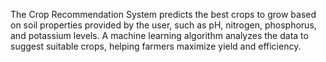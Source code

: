 The Crop Recommendation System predicts the best crops to grow based on soil properties provided by the user, such as pH, nitrogen, phosphorus, and potassium levels. A machine learning algorithm analyzes the data to suggest suitable crops, helping farmers maximize yield and efficiency.
